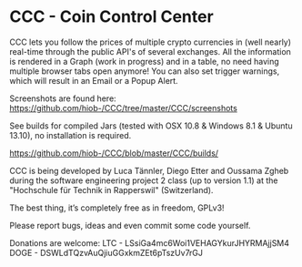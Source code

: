 CCC - Coin Control Center
===

CCC lets you follow the prices of multiple crypto currencies in (well nearly) real-time through the public API's of several exchanges.
All the information is rendered in a Graph (work in progress) and in a table, no need having multiple browser tabs open anymore!
You can also set trigger warnings, which will result in an Email or a Popup Alert.

Screenshots are found here:
https://github.com/hiob-/CCC/tree/master/CCC/screenshots   

See builds for compiled Jars (tested with OSX 10.8 & Windows 8.1 & Ubuntu 13.10), no installation is required.

https://github.com/hiob-/CCC/blob/master/CCC/builds/

CCC is being developed by Luca Tännler, Diego Etter and Oussama Zgheb during the software engineering project 2 class (up to version 1.1) at the "Hochschule für Technik in Rapperswil" (Switzerland).

The best thing, it’s completely free as in freedom, GPLv3!

Please report bugs, ideas and even commit some code yourself.


Donations are welcome:
LTC  - LSsiGa4mc6Woi1VEHAGYkurJHYRMAjjSM4
DOGE - DSWLdTQzvAuQjiuGGxkmZEt6pTszUv7rGJ


